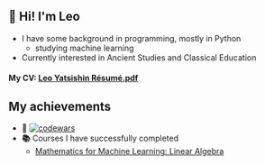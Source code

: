 ## 🐾 Hi! I'm Leo
- I have some background in programming, mostly in Python
    - studying machine learning
- Currently interested in Ancient Studies and Classical Education
#### My CV: [Leo Yatsishin Résumé.pdf](https://raw.githubusercontent.com/levYatsishin/levYatsishin/main/Leo_Yatsisishin_resume.pdf)

## My achievements 
- **🧶** [![codewars](https://www.codewars.com/users/levYatsishin/badges/small)](https://www.codewars.com/users/levYatsishin)
- **📚** Courses I have successfully completed
  - [Mathematics for Machine Learning: Linear Algebra](https://www.coursera.org/account/accomplishments/certificate/7GNY474L6F3J)
